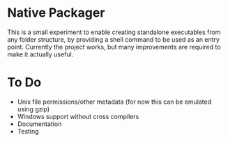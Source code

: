 # Native Packager

This is a small experiment to enable creating standalone executables from any folder structure,
by providing a shell command to be used as an entry point. Currently the project works,
but many improvements are required to make it actually useful.

# To Do

* Unix file permissions/other metadata (for now this can be emulated using gzip)
* Windows support without cross compilers
* Documentation
* Testing
